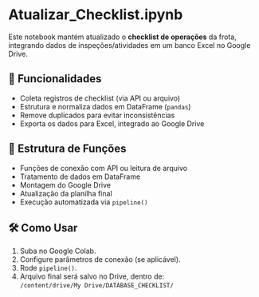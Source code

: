 # Atualizar_Checklist.ipynb

Este notebook mantém atualizado o **checklist de operações** da frota, integrando dados de inspeções/atividades em um banco Excel no Google Drive.

## 🚀 Funcionalidades

- Coleta registros de checklist (via API ou arquivo)  
- Estrutura e normaliza dados em DataFrame (`pandas`)  
- Remove duplicados para evitar inconsistências  
- Exporta os dados para Excel, integrado ao Google Drive  

## 📂 Estrutura de Funções

- Funções de conexão com API ou leitura de arquivo  
- Tratamento de dados em DataFrame  
- Montagem do Google Drive  
- Atualização da planilha final  
- Execução automatizada via `pipeline()`

## 🛠️ Como Usar

1. Suba no Google Colab.  
2. Configure parâmetros de conexão (se aplicável).  
3. Rode `pipeline()`.  
4. Arquivo final será salvo no Drive, dentro de:  
   `/content/drive/My Drive/DATABASE_CHECKLIST/`
